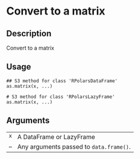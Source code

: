 

# Convert to a matrix

## Description

Convert to a matrix

## Usage

<pre><code class='language-R'>## S3 method for class 'RPolarsDataFrame'
as.matrix(x, ...)

# S3 method for class 'RPolarsLazyFrame'
as.matrix(x, ...)
</code></pre>

## Arguments

<table>
<tr>
<td style="white-space: nowrap; font-family: monospace; vertical-align: top">
<code id="as.matrix.RPolarsDataFrame_:_x">x</code>
</td>
<td>
A DataFrame or LazyFrame
</td>
</tr>
<tr>
<td style="white-space: nowrap; font-family: monospace; vertical-align: top">
<code id="as.matrix.RPolarsDataFrame_:_...">…</code>
</td>
<td>
Any arguments passed to <code>data.frame()</code>.
</td>
</tr>
</table>
